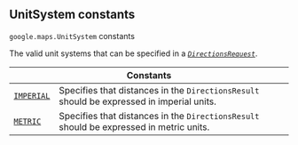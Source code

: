 
<devsite-heading text=" UnitSystem constants" for="UnitSystem" level="h2" link="" toc="" back-to-top=""><h2 id="UnitSystem" is-upgraded="">UnitSystem constants</h2></devsite-heading>
<p>
<code translate="no" dir="ltr"><span itemprop="path">google.maps</span>.<span itemprop="name">UnitSystem</span></code>
constants
</p>
<p>The valid unit systems that can be specified in a <i><code translate="no" dir="ltr"><a href="DirectionsRequest.md">DirectionsRequest</a></code></i>.</p>
<div class="devsite-table-wrapper"><table class="constants responsive" summary="UnitSystem constants">
<thead>
<tr><th colspan="2">Constants</th>
</tr></thead>
<tbody>
<tr id="UnitSystem.IMPERIAL">
<td itemprop="property"><code translate="no" dir="ltr"><a class="secret-link" href="#UnitSystem.IMPERIAL"><span>IMPERIAL</span></a></code></td>
<td>Specifies that distances in the <code translate="no" dir="ltr"><span>DirectionsResult</span></code> should be expressed in imperial units.</td>
</tr>
<tr id="UnitSystem.METRIC">
<td itemprop="property"><code translate="no" dir="ltr"><a class="secret-link" href="#UnitSystem.METRIC"><span>METRIC</span></a></code></td>
<td>Specifies that distances in the <code translate="no" dir="ltr"><span>DirectionsResult</span></code> should be expressed in metric units.</td>
</tr>
</tbody>
</table></div>
<script src="replace_links.js"></script>
